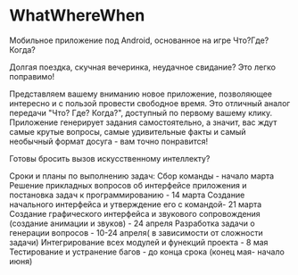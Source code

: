 # WhatWhereWhen
Мобильное приложение под Android, основанное на игре Что?Где?Когда?

Долгая поездка, скучная вечеринка, неудачное свидание? Это легко поправимо!

Представляем вашему вниманию новое приложение, позволяющее интересно и с пользой провести свободное время. Это отличный аналог передачи "Что? Где? Когда?", доступный по первому вашему клику. Приложение генерирует задания самостоятельно, а значит, вас ждут самые крутые вопросы, самые удивительные факты и самый необычный формат досуга - вам точно понравится!

Готовы бросить вызов искусственному интеллекту?

Сроки и планы по выполнению задач:
Сбор команды  - начало марта
Решение прикладных вопросов об интерфейсе приложения и постановка задач к программированию - 14 марта
Создание начального интерфейса и утверждение его с командой- 21 марта
Создание графического интерфейса и звукового сопровождения (создание анимации и звуков) - 24 апреля
Разработка задачи о генерации вопросов - 10-24 апреля( в зависимости от сложности задачи)
Интегрирование всех модулей и фунекций проекта - 8 мая
Тестирование и устранение багов - до конца срока (конец мая- начало июня)


